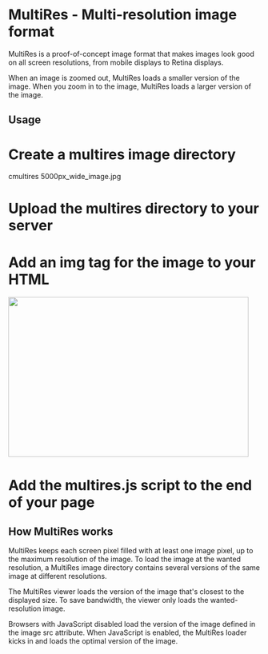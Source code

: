 MultiRes - Multi-resolution image format
===

MultiRes is a proof-of-concept image format that makes images look good on all screen resolutions, from mobile displays to Retina displays.

When an image is zoomed out, MultiRes loads a smaller version of the image. When you zoom in to the image, MultiRes loads a larger version of the image.

Usage
---

# Create a multires image directory
cmultires 5000px_wide_image.jpg

# Upload the multires directory to your server

# Add an img tag for the image to your HTML
<img src="5000px_wide_image.jpg.13.mres/9" width="480" height="320">

# Add the multires.js script to the end of your page
<script src="multires.js"></script>


How MultiRes works
---

MultiRes keeps each screen pixel filled with at least one image pixel, up to the maximum resolution of the image. To load the image at the wanted resolution, a MultiRes image directory contains several versions of the same image at different resolutions.

The MultiRes viewer loads the version of the image that's closest to the displayed size. To save bandwidth, the viewer only loads the wanted-resolution image.

Browsers with JavaScript disabled load the version of the image defined in the image src attribute. When JavaScript is enabled, the MultiRes loader kicks in and loads the optimal version of the image.
